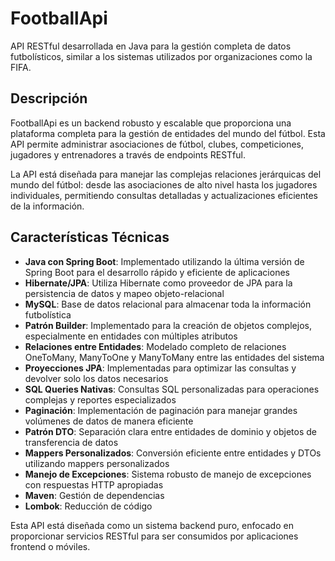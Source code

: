 # FootballApi

API RESTful desarrollada en Java para la gestión completa de datos futbolísticos, similar a los sistemas utilizados por organizaciones como la FIFA.

## Descripción

FootballApi es un backend robusto y escalable que proporciona una plataforma completa para la gestión de entidades del mundo del fútbol. Esta API permite administrar asociaciones de fútbol, clubes, competiciones, jugadores y entrenadores a través de endpoints RESTful.

La API está diseñada para manejar las complejas relaciones jerárquicas del mundo del fútbol: desde las asociaciones de alto nivel hasta los jugadores individuales, permitiendo consultas detalladas y actualizaciones eficientes de la información.

## Características Técnicas

- **Java con Spring Boot**: Implementado utilizando la última versión de Spring Boot para el desarrollo rápido y eficiente de aplicaciones
- **Hibernate/JPA**: Utiliza Hibernate como proveedor de JPA para la persistencia de datos y mapeo objeto-relacional
- **MySQL**: Base de datos relacional para almacenar toda la información futbolística
- **Patrón Builder**: Implementado para la creación de objetos complejos, especialmente en entidades con múltiples atributos
- **Relaciones entre Entidades**: Modelado completo de relaciones OneToMany, ManyToOne y ManyToMany entre las entidades del sistema
- **Proyecciones JPA**: Implementadas para optimizar las consultas y devolver solo los datos necesarios
- **SQL Queries Nativas**: Consultas SQL personalizadas para operaciones complejas y reportes especializados
- **Paginación**: Implementación de paginación para manejar grandes volúmenes de datos de manera eficiente
- **Patrón DTO**: Separación clara entre entidades de dominio y objetos de transferencia de datos
- **Mappers Personalizados**: Conversión eficiente entre entidades y DTOs utilizando mappers personalizados
- **Manejo de Excepciones**: Sistema robusto de manejo de excepciones con respuestas HTTP apropiadas
- **Maven**: Gestión de dependencias
- **Lombok**: Reducción de código

Esta API está diseñada como un sistema backend puro, enfocado en proporcionar servicios RESTful para ser consumidos por aplicaciones frontend o móviles.
